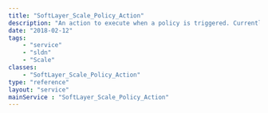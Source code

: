 ```yaml
---
title: "SoftLayer_Scale_Policy_Action"
description: "An action to execute when a policy is triggered. Currently only one action can be associated with a policy and it must be created with the policy. "
date: "2018-02-12"
tags:
    - "service"
    - "sldn"
    - "Scale"
classes:
    - "SoftLayer_Scale_Policy_Action"
type: "reference"
layout: "service"
mainService : "SoftLayer_Scale_Policy_Action"
---
```

